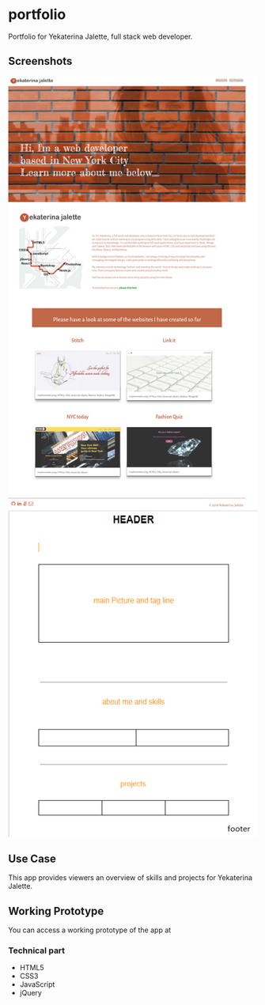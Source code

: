 # portfolio
Portfolio for Yekaterina Jalette, full stack web developer.

## Screenshots
![Landing page screen shot](https://github.com/yjalette/portfolio/blob/master/images/screenshot.png)
![UI Flow draft](https://github.com/yjalette/portfolio/blob/master/images/wireframe.png)

## Use Case
This app provides viewers an overview of skills and projects for Yekaterina Jalette.

## Working Prototype
You can access a working prototype of the app at


### Technical part

* HTML5
* CSS3
* JavaScript
* jQuery


